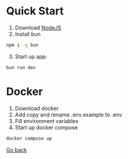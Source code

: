# Quick Start

1. Download [NodeJS](https://nodejs.org/en/download/)
2. Install bun

```bash
npm i -g bun
```

3. Start up app:

```bash
bun run dev
```

# Docker

1. Download docker
2. Add copy and rename .env.example to .env
3. Fill environment variables
4. Start up docker compose

```bash
docker compose up
```

[Go back](README.md)

